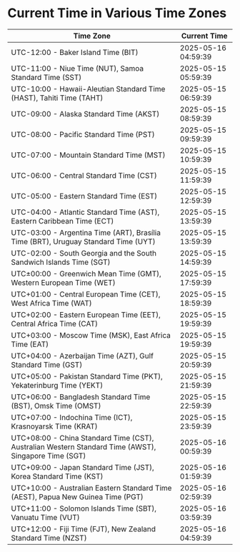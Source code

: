 # Current Time in Various Time Zones

| Time Zone | Current Time |
|-----------|--------------|
| UTC-12:00 - Baker Island Time (BIT) | 2025-05-16 04:59:39 |
| UTC-11:00 - Niue Time (NUT), Samoa Standard Time (SST) | 2025-05-15 05:59:39 |
| UTC-10:00 - Hawaii-Aleutian Standard Time (HAST), Tahiti Time (TAHT) | 2025-05-15 06:59:39 |
| UTC-09:00 - Alaska Standard Time (AKST) | 2025-05-15 08:59:39 |
| UTC-08:00 - Pacific Standard Time (PST) | 2025-05-15 09:59:39 |
| UTC-07:00 - Mountain Standard Time (MST) | 2025-05-15 10:59:39 |
| UTC-06:00 - Central Standard Time (CST) | 2025-05-15 11:59:39 |
| UTC-05:00 - Eastern Standard Time (EST) | 2025-05-15 12:59:39 |
| UTC-04:00 - Atlantic Standard Time (AST), Eastern Caribbean Time (ECT) | 2025-05-15 13:59:39 |
| UTC-03:00 - Argentina Time (ART), Brasília Time (BRT), Uruguay Standard Time (UYT) | 2025-05-15 13:59:39 |
| UTC-02:00 - South Georgia and the South Sandwich Islands Time (SGT) | 2025-05-15 14:59:39 |
| UTC±00:00 - Greenwich Mean Time (GMT), Western European Time (WET) | 2025-05-15 17:59:39 |
| UTC+01:00 - Central European Time (CET), West Africa Time (WAT) | 2025-05-15 18:59:39 |
| UTC+02:00 - Eastern European Time (EET), Central Africa Time (CAT) | 2025-05-15 19:59:39 |
| UTC+03:00 - Moscow Time (MSK), East Africa Time (EAT) | 2025-05-15 19:59:39 |
| UTC+04:00 - Azerbaijan Time (AZT), Gulf Standard Time (GST) | 2025-05-15 20:59:39 |
| UTC+05:00 - Pakistan Standard Time (PKT), Yekaterinburg Time (YEKT) | 2025-05-15 21:59:39 |
| UTC+06:00 - Bangladesh Standard Time (BST), Omsk Time (OMST) | 2025-05-15 22:59:39 |
| UTC+07:00 - Indochina Time (ICT), Krasnoyarsk Time (KRAT) | 2025-05-15 23:59:39 |
| UTC+08:00 - China Standard Time (CST), Australian Western Standard Time (AWST), Singapore Time (SGT) | 2025-05-16 00:59:39 |
| UTC+09:00 - Japan Standard Time (JST), Korea Standard Time (KST) | 2025-05-16 01:59:39 |
| UTC+10:00 - Australian Eastern Standard Time (AEST), Papua New Guinea Time (PGT) | 2025-05-16 02:59:39 |
| UTC+11:00 - Solomon Islands Time (SBT), Vanuatu Time (VUT) | 2025-05-16 03:59:39 |
| UTC+12:00 - Fiji Time (FJT), New Zealand Standard Time (NZST) | 2025-05-16 04:59:39 |

